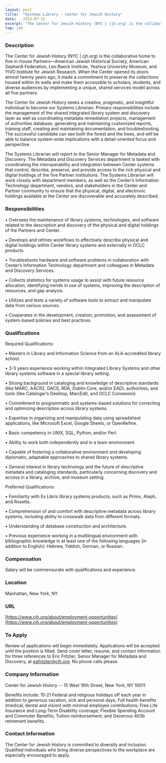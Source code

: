 ```yaml
---
layout: post
title:  "Systems Library - Center for Jewish History"
date:   2019-07-15
excerpt: "The Center for Jewish History (NYC | cjh.org) is the collaborative home to five in-house Partners—American Jewish Historical Society, American Sephardi Federation, Leo Baeck Institute, Yeshiva University Museum, and YIVO Institute for Jewish Research. When the Center opened its doors almost twenty years ago, it made a commitment to preserve..."
tag: job
---
```


### Description   

The Center for Jewish History (NYC | cjh.org) is the collaborative home to five in-house Partners—American Jewish Historical Society, American Sephardi Federation, Leo Baeck Institute, Yeshiva University Museum, and YIVO Institute for Jewish Research.  When the Center opened its doors almost twenty years ago, it made a commitment to preserve the collections housed within its walls and make them accessible to scholars, students, and diverse audiences by implementing a unique, shared services model across all five partners.

The Center for Jewish History seeks a creative, pragmatic, and insightful individual to become our Systems Librarian. Primary responsibilities include the management of the shared integrated library system and discovery layer as well as coordinating metadata remediation projects, management of authorities database, generating and maintaining customized reports, training staff, creating and maintaining documentation, and troubleshooting. The successful candidate can see both the forest and the trees, and will be able to balance system-wide implications with a detail-oriented focus and perspective.

The Systems Librarian will report to the Senior Manager for Metadata and Discovery. The Metadata and Discovery Services department is tasked with coordinating the interoperability and integration between Center systems that control, describe, preserve, and provide access to the rich physical and digital holdings of the five Partner institutions. The Systems Librarian will work closely with department members, as well as the Center’s Information Technology department, vendors, and stakeholders in the Center and Partner community to ensure that the physical, digital, and electronic holdings available at the Center are discoverable and accurately described.


### Responsibilities   


•  Oversees the maintenance of library systems, technologies, and software related to the description and discovery of the physical and digital holdings of the Partners and Center.

•  Develops and refines workflows to effectively describe physical and digital holdings within Center library systems and externally in OCLC products.

•  Troubleshoots hardware and software problems in collaboration with Center’s Information Technology department and colleagues in Metadata and Discovery Services.

•  Collects statistics for systems usage to assist with future resource allocation, identifying trends in use of systems, improving the description of resources, and gap analysis.

•  Utilizes and tests a variety of software tools to extract and manipulate data from various sources.

•  Cooperates in the development, creation, promotion, and assessment of system-based policies and best practices.


### Qualifications   

Required Qualifications:

•  Masters in Library and Information Science from an ALA-accredited library school.

•  3-5 years experience working within Integrated Library Systems and other library systems software in a special library setting.  

•  Strong background in cataloging and knowledge of descriptive standards (like MARC, AACR2, DACS, RDA, Dublin Core, and/or EAD), authorities, and tools (like Cataloger’s Desktop, MarcEdit, and OCLC Connexion).

•  Commitment to programmatic and systems-based solutions for correcting and optimizing description across library systems.

•  Expertise in organizing and manipulating data using spreadsheet applications, like Microsoft Excel, Google Sheets, or OpenRefine.

•  Basic competency in UNIX, SQL, Python, and/or Perl.

•  Ability to work both independently and in a team environment.

•  Capable of fostering a collaborative environment and developing diplomatic, adaptable approaches to shared library systems.

•  General interest in library technology and the future of descriptive metadata and cataloging standards, particularly concerning discovery and access in a library, archive, and museum setting.

Preferred Qualifications:

•  Familiarity with Ex Libris library systems products, such as Primo, Aleph, and Rosetta.

•  Comprehension of and comfort with descriptive metadata across library systems, including ability to crosswalk data from different formats.

•  Understanding of database construction and architecture. 

•  Previous experience working in a multilingual environment with bibliographic knowledge in at least one of the following languages (in addition to English): Hebrew, Yiddish, German, or Russian.


### Compensation   

Salary will be commensurate with qualifications and experience. 


### Location   

Manhattan, New York, NY


### URL   

[https://www.cjh.org/about/employment-opportunities](https://www.cjh.org/about/employment-opportunities)

### To Apply   

Review of applications will begin immediately.  Applications will be accepted until the position is filled.  Send cover letter, resume, and contact information for three references to Eric Fritzler, Senior Manager for Metadata and Discovery, at eafritzler@cjh.org.  No phone calls please.


### Company Information   

Center for Jewish History -- 15 West 16th Street, New York, NY 10011

Benefits include: 15-21 Federal and religious holidays off each year in addition to generous vacation, sick and personal days; Full health benefits (medical, dental and vision) with minimal employee contributions; Free Life Insurance and Long-Term Disability coverage; Flexible Spending Account and Commuter Benefits; Tuition reimbursement; and Generous 403b retirement benefits. 


### Contact Information   

The Center for Jewish History is committed to diversity and inclusion. Qualified individuals who bring diverse perspectives to the workplace are especially encouraged to apply.

